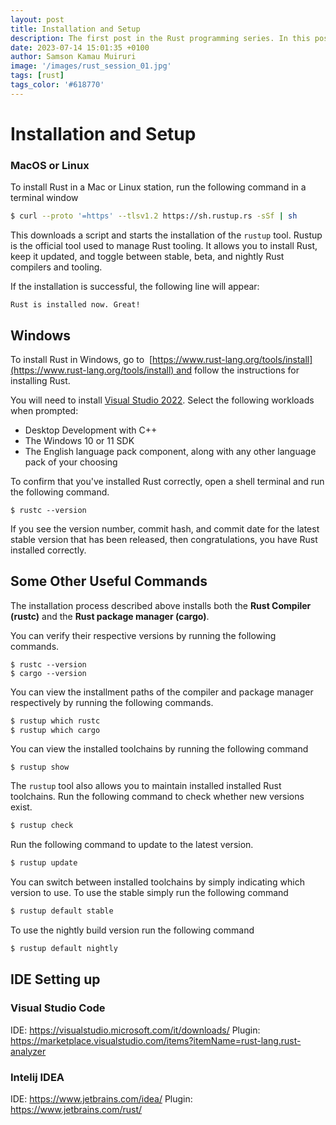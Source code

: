 ```yaml
---
layout: post
title: Installation and Setup
description: The first post in the Rust programming series. In this post we learn how to install and setup the Rust programming language.
date: 2023-07-14 15:01:35 +0100
author: Samson Kamau Muiruri
image: '/images/rust_session_01.jpg'
tags: [rust]
tags_color: '#618770'
---
```


# Installation and Setup

### MacOS or Linux

To install Rust in a Mac or Linux station, run the following command in a terminal window

```bash
$ curl --proto '=https' --tlsv1.2 https://sh.rustup.rs -sSf | sh
```

This downloads a script and starts the installation of the `rustup` tool. Rustup is the official tool used to manage Rust tooling. It allows you to install Rust, keep it updated, and toggle between stable, beta, and nightly Rust compilers and tooling. 

If the installation is successful, the following line will appear:

`Rust is installed now. Great!`


## Windows

To install Rust in Windows, go to  [https://www.rust-lang.org/tools/install](https://www.rust-lang.org/tools/install) and follow the instructions for installing Rust. 

You will need to install [Visual Studio 2022](https://visualstudio.microsoft.com/downloads/). Select the following workloads when prompted:
- Desktop Development with C++
- The Windows 10 or 11 SDK
- The English language pack component, along with any other language pack of your choosing


To confirm that you've installed Rust correctly, open a shell terminal and run the following command.

```shell
$ rustc --version
```

If you see the version number, commit hash, and commit date for the latest stable version that has been released, then congratulations, you have Rust installed correctly.


## Some Other Useful Commands

The installation process described above installs both the **Rust Compiler (rustc)** and the **Rust package manager (cargo)**.

You can verify their respective versions by running the following commands.

```shell
$ rustc --version 
$ cargo --version
```

You can view the installment paths of the compiler and package manager respectively by running the following commands.

```bash
$ rustup which rustc
$ rustup which cargo
```

You can view the installed toolchains by running the following command

```shell
$ rustup show
```

The `rustup` tool also allows you to maintain installed installed Rust toolchains. Run the following command to check whether new versions exist.

```bash
$ rustup check
```

Run the following command to update to the latest version\.

```bash
$ rustup update
```

You can switch between installed toolchains by simply indicating which version to use. To use the stable simply run the following command

```bash
$ rustup default stable
```

To use the nightly build version run the following command

```bash
$ rustup default nightly
```


## IDE Setting up

### Visual Studio Code
IDE: https://visualstudio.microsoft.com/it/downloads/
Plugin: https://marketplace.visualstudio.com/items?itemName=rust-lang.rust-analyzer

### Intelij IDEA
IDE: https://www.jetbrains.com/idea/
Plugin: https://www.jetbrains.com/rust/

